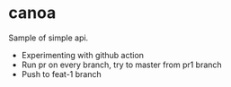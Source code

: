 # canoa

Sample of simple api.

- Experimenting with github action
- Run pr on every branch, try to master from pr1 branch
- Push to feat-1 branch
